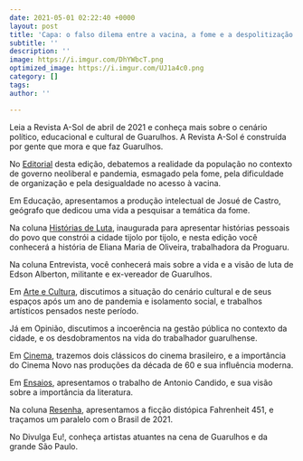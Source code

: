 ```yaml
---
date: 2021-05-01 02:22:40 +0000
layout: post
title: 'Capa: o falso dilema entre a vacina, a fome e a despolitização da luta'
subtitle: ''
description: ''
image: https://i.imgur.com/DhYWbcT.png
optimized_image: https://i.imgur.com/UJ1a4c0.png
category: []
tags: 
author: ''

---
```

Leia a Revista A-Sol de abril de 2021 e conheça mais sobre o cenário político, educacional e cultural de Guarulhos. A Revista A-Sol é construída por gente que mora e que faz Guarulhos.

No [Editorial](http://cursinhoasol.com.br/revista/abrl-2021-o-falso-dilema-entre-a-vacina-a-fome-e-a-despolitizacao-da-luta/) desta edição, debatemos a realidade da população no contexto de governo neoliberal e pandemia, esmagado pela fome, pela dificuldade de organização e pela desigualdade no acesso à vacina.

Em Educação, apresentamos a produção intelectual de Josué de Castro, geógrafo que dedicou uma vida a pesquisar a temática da fome.

Na coluna [Histórias de Luta](http://cursinhoasol.com.br/revista/abr-2021-historias-de-luta-eliana-maria-de-oliveira/), inaugurada para apresentar histórias pessoais do povo que constrói a cidade tijolo por tijolo, e nesta edição você conhecerá a história de Eliana Maria de Oliveira, trabalhadora da Proguaru.

Na coluna Entrevista, você conhecerá mais sobre a vida e a visão de luta de Edson Alberton, militante e ex-vereador de Guarulhos.

Em [Arte e Cultura](http://cursinhoasol.com.br/revista/abr-2021-a-obra-sem-publico/), discutimos a situação do cenário cultural e de seus espaços após um ano de pandemia e isolamento social, e trabalhos artísticos pensados neste período.

Já em Opinião, discutimos a incoerência na gestão pública no contexto da cidade, e os desdobramentos na vida do trabalhador guarulhense.

Em [Cinema](), trazemos dois clássicos do cinema brasileiro, e a importância do Cinema Novo nas produções da década de 60 e sua influência moderna.

Em [Ensaios](http://cursinhoasol.com.br/revista/abr-2021-literatura-como-direito-fundamental-fator-de-inclusao-um-tributo-ao-mestre-candido/), apresentamos o trabalho de Antonio Candido, e sua visão sobre a importância da literatura.

Na coluna [Resenha](http://cursinhoasol.com.br/revista/abr-2021-fahrenheit-451-em-defesa-do-livro/), apresentamos a ficção distópica Fahrenheit 451, e traçamos um paralelo com o Brasil de 2021.

No Divulga Eu!, conheça artistas atuantes na cena de Guarulhos e da grande São Paulo.